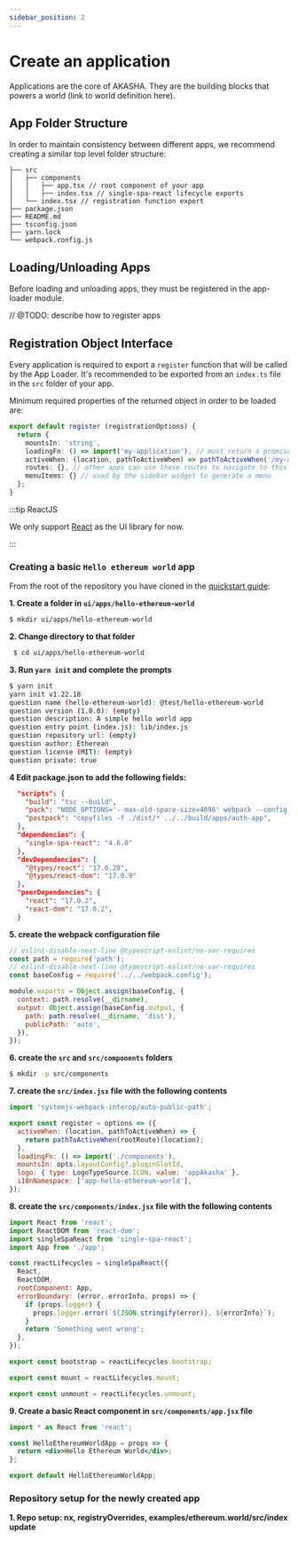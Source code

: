 ```yaml
---
sidebar_position: 2
---
```

# Create an application

Applications are the core of AKASHA. They are the building blocks that powers a world (link to world definition here).

## App Folder Structure
In order to maintain consistency between different apps, we recommend creating a similar top level folder structure:

```treeview title='Basic App Directory Structure'
├── src
│   ├── components
│   │   ├── app.tsx // root component of your app
│   │   ├── index.tsx // single-spa-react lifecycle exports
│   └── index.tsx // registration function export
├── package.json
├── README.md
├── tsconfig.json
├── yarn.lock
└── webpack.config.js
```

## Loading/Unloading Apps
Before loading and unloading apps, they must be registered in the app-loader module.

// @TODO: describe how to register apps



## Registration Object Interface

Every application is required to export a `register` function that will be called by the App Loader. It's recommended to be exported from an `index.ts` file in the `src` folder of your app.

Minimum required properties of the returned object in order to be loaded are:

```typescript title=src/index.ts
export default register (registrationOptions) {
  return {
    mountsIn: 'string',
    loadingFn: () => import('my-application'), // must return a promise
    activeWhen: (location, pathToActiveWhen) => pathToActiveWhen('/my-app-route')(location), // must be a boolean
    routes: {}, // other apps can use these routes to navigate to this app
    menuItems: {} // used by the sidebar widget to generate a menu
  };
}
```


:::tip ReactJS

We only support [React](https://reactjs.org/) as the UI library for now.

:::

### Creating a basic `Hello ethereum world` app

From the root of the repository you have cloned in the [quickstart guide](http://localhost:3000/docs/dev-quickstart):

**1. Create a folder in `ui/apps/hello-ethereum-world`**
```bash title="create the application folder"
$ mkdir ui/apps/hello-ethereum-world
```

**2. Change directory to that folder**
   ```bash
    $ cd ui/apps/hello-ethereum-world
   ```

**3. Run `yarn init` and complete the prompts**
  ```bash
  $ yarn init
  yarn init v1.22.18
  question name (hello-ethereum-world): @test/hello-ethereum-world
  question version (1.0.0): (empty)
  question description: A simple hello world app
  question entry point (index.js): lib/index.js
  question repository url: (empty)
  question author: Etherean
  question license (MIT): (empty)
  question private: true
  ```

**4 Edit package.json to add the following fields:**
  ```json title="editing /ui/apps/hello-ethereum-world/package.json"
    "scripts": {
      "build": "tsc --build",
      "pack": "NODE_OPTIONS='--max-old-space-size=4096' webpack --config webpack.config.js",
      "postpack": "copyfiles -f ./dist/* ../../build/apps/auth-app",
    },
    "dependencies": {
      "single-spa-react": "4.6.0"
    },
    "devDependencies": {
      "@types/react": "17.0.20",
      "@types/react-dom": "17.0.9"
    },
    "peerDependencies": {
      "react": "17.0.2",
      "react-dom": "17.0.2",
    }
  ```
**5. create the webpack configuration file**
  ```js title="create /ui/apps/hello-ethereum-world/webpack.config.js"
  // eslint-disable-next-line @typescript-eslint/no-var-requires
  const path = require('path');
  // eslint-disable-next-line @typescript-eslint/no-var-requires
  const baseConfig = require('../../webpack.config');

  module.exports = Object.assign(baseConfig, {
    context: path.resolve(__dirname),
    output: Object.assign(baseConfig.output, {
      path: path.resolve(__dirname, 'dist'),
      publicPath: 'auto',
    }),
  });
  ```
**6. create the `src` and `src/components` folders**
```bash title="creating ui/apps/hello-ethereum-world/src"
$ mkdir -p src/components
```
**7. create the `src/index.jsx` file with the following contents**
```jsx title="creating ui/apps/hello-ethereum-world/src/index.jsx"
import 'systemjs-webpack-interop/auto-public-path';

export const register = options => ({
  activeWhen: (location, pathToActiveWhen) => {
    return pathToActiveWhen(rootRoute)(location);
  },
  loadingFn: () => import('./components'),
  mountsIn: opts.layoutConfig?.pluginSlotId,
  logo: { type: LogoTypeSource.ICON, value: 'appAkasha' },
  i18nNamespace: ['app-hello-ethereum-world'],
});

```
**8. create the `src/components/index.jsx` file with the following contents**
```jsx title="creating ui/apps/hello-ethereum-world/src/components/index.jsx"
import React from 'react';
import ReactDOM from 'react-dom';
import singleSpaReact from 'single-spa-react';
import App from './app';

const reactLifecycles = singleSpaReact({
  React,
  ReactDOM,
  rootComponent: App,
  errorBoundary: (error, errorInfo, props) => {
    if (props.logger) {
      props.logger.error(`${JSON.stringify(error)}, ${errorInfo}`);
    }
    return 'Something went wrong';
  },
});

export const bootstrap = reactLifecycles.bootstrap;

export const mount = reactLifecycles.mount;

export const unmount = reactLifecycles.unmount;
```
**9. Create a basic React component in `src/components/app.jsx` file**
```jsx title="creating ui/apps/hello-ethereum-world/src/components/app.jsx"
import * as React from 'react';

const HelloEthereumWorldApp = props => {
  return <div>Hello Ethereum World</div>;
};

export default HelloEthereumWorldApp;
```

### Repository setup for the newly created app

**1. Repo setup: nx, registryOverrides, examples/ethereum.world/src/index update**
